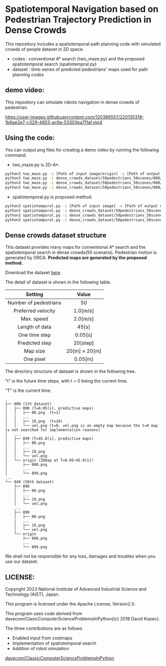# Spatiotemporal Navigation based on Pedestrian Trajectory Prediction in Dense Crowds


This repository includes a spatiotemporal path planning code with simulated crowds of people dataset in 2D space.

- codes : conventional A* search (two_maze.py) and the proposed spatiotemporal search (spatiotempral.py)
- dataset : time-series of predicted pedestrians' maps used for path planning codes



## **demo video:**

This repository can simulate robots navigation in dense crowds of pedestrian.



https://user-images.githubusercontent.com/120366557/220135318-1b6ae2e7-c329-4853-ac9a-53303ea7f1af.mp4




## **Using the code:**

You can output png files for creating a demo video by running the following command.

- two_maze.py is 2D-A*.


```bash
python3 two_maze.py -i [Path of input image/origin] -o [Path of output directory for simulation images] --st_r [y of a start] --st_c [x of a start] --go_r [y of a goal] --go_c [x of a goal]
python3 two_maze.py -i dense_crowds_dataset/50pedestrians_50scenes/000/origin/ -o output_dir --st_r 270 --st_c 160 --go_r 130 --go_c 240  (2D-A*:1S→1G)
python3 two_maze.py -i dense_crowds_dataset/50pedestrians_50scenes/000/origin/ -o output_dir --st_r 270 --st_c 120 --go_r 130 --go_c 280  (2D-A*:2S→2G)
python3 two_maze.py -i dense_crowds_dataset/50pedestrians_50scenes/000/origin/ -o output_dir --st_r 270 --st_c 80 --go_r 130 --go_c 320   (2D-A*:3S→3G)
```
- spatiotemporal.py is proposed method.
```bash
python3 spatiotemporal.py -i [Path of input image] -o [Path of output directory for simulation images] --st_r [y of a start] --st_c [x of a start] --go_r [y of a goal] --go_c [x of a goal]
python3 spatiotemporal.py -i dense_crowds_dataset/50pedestrians_50scenes/000/ -o output_dir --st_r 270 --st_c 160 --go_r 130 --go_c 240   (Proposed:1S→1G)
python3 spatiotemporal.py -i dense_crowds_dataset/50pedestrians_50scenes/000/ -o output_dir --st_r 270 --st_c 120 --go_r 130 --go_c 280   (Proposed:2S→2G)
python3 spatiotemporal.py -i dense_crowds_dataset/50pedestrians_50scenes/000/ -o output_dir --st_r 270 --st_c 80 --go_r 130 --go_c 320    (Proposed:3S→3G)
```



## **Dense crowds dataset structure**
This dataset provides many maps for conventional A* search and the spatiotemporal search in dense crowds(50 scenario).
Pedestrian motion is generated by ORCA.
**Predicted maps are generated by the proposed method.**

Download the dataset [here](http://data.airc.aist.go.jp/dense_crowds_dataset/50pedestrians_50scenes.tar.xz).

The detail of dataset is shown in the following table.

|  Setting  |  Value  |
| :----: | :----: |
|  Number of pedestrians  |  50  |
|  Preferred velocity  |  1.0[m/s]  |
|  Max. speed  |  2.0[m/s]  |
|  Length of data  |  45[s]  |
|  One time step  |  0.05[s] |
|  Predicted step  |  20[step]  |
| Map size  |  20[m] $\times$ 20[m]  |
|  One pixel  |  0.05[m]  |


The directory structure of dataset is shown in the following tree.

"t" is the future time steps, with t = 0 being the current time.

"T" is the current time.

```
.
├── 000 (1th dataset)
│   ├── 000 (T=0.05[s], predictive maps)
│   │   ├── 00.png  (t=1)
|   |   ...
│   │   ├── 19.png  (t=20)
│   │   └── vel.png (t=0, vel.png is an empty map because the t=0 map is not searched for implementation reasons)
|   ...
│   ├── 899 (T=45.0[s], predictive maps)
│   │   ├── 00.png
|   |   ...
│   │   ├── 19.png
│   │   └── vel.png
│   └── origin (2Dmap at T=0.05~45.0[s])
│       ├── 000.png
|       ...
│       └── 899.png
...
└── 049 (50th dataset)
    ├── 000
    │   ├── 00.png
    |   ...
    │   ├── 19.png
    │   └── vel.png
    ...
    ├── 899
    │   ├── 00.png
    |   ...
    │   ├── 19.png
    │   └── vel.png
    └── origin
        ├── 000.png
        ...
        └── 899.png

```

We shall not be responsible for any loss, damages and troubles when you use our dataset.





  
  
  
  
  
  

## **LICENSE:**
Copyright 2023 National Institute of Advanced Industrial Science and Technology (AIST), Japan.

This program is licensed under the Apache License, Version2.0.

This program uses code derived from davecom/ClasicComputerScienceProblemsInPython((c) 2018 David Kopec).

The three contributions are as follows
- Enabled input from costmaps
- Implementation of spatiotemporal search
- Addition of robot simulation



[davecom/ClassicComputerScienceProblemsInPython](https://github.com/davecom/ClassicComputerScienceProblemsInPython)

